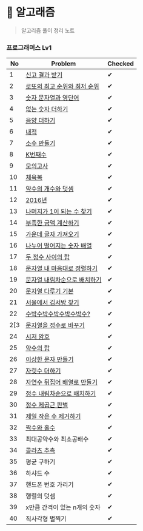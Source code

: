 # 🐳 알고래즘

> 알고리즘 풀이 정리 노트

### 프로그래머스 Lv1

| No  | Problem                                                                             | Checked |
| --- | ----------------------------------------------------------------------------------- | ------- |
| 1   | [신고 결과 받기](https://school.programmers.co.kr/learn/courses/30/lessons/92334)         | ✔       |
| 2   | [로또의 최고 순위와 최저 순위](https://school.programmers.co.kr/learn/courses/30/lessons/77484) | ✔       |
| 3   | [숫자 문자열과 영단어](https://school.programmers.co.kr/learn/courses/30/lessons/81301)      | ✔       |
| 4   | [없는 숫자 더하기](https://school.programmers.co.kr/learn/courses/30/lessons/86051)        | ✔       |
| 5   | [음양 더하기](https://school.programmers.co.kr/learn/courses/30/lessons/76501)           | ✔       |
| 6   | [내적](https://school.programmers.co.kr/learn/courses/30/lessons/70128)               | ✔       |
| 7   | [소수 만들기](https://school.programmers.co.kr/learn/courses/30/lessons/12977)           | ✔       |
| 8   | [K번째수](https://school.programmers.co.kr/learn/courses/30/lessons/42748)             | ✔       |
| 9   | [모의고사](https://school.programmers.co.kr/learn/courses/30/lessons/42840)             | ✔       |
| 10  | [체육복](https://school.programmers.co.kr/learn/courses/30/lessons/42862)              | ✔       |
| 11  | [약수의 개수와 덧셈](https://school.programmers.co.kr/learn/courses/30/lessons/77884)       | ✔       |
| 12  | [2016년](https://school.programmers.co.kr/learn/courses/30/lessons/12901)            | ✔       |
| 13  | [나머지가 1이 되는 수 찾기](https://school.programmers.co.kr/learn/courses/30/lessons/87389)  | ✔       |
| 14  | [부족한 금액 계산하기](https://school.programmers.co.kr/learn/courses/30/lessons/82612)      | ✔       |
| 15  | [가운데 글자 가져오기](https://school.programmers.co.kr/learn/courses/30/lessons/12903)      | ✔       |
| 16  | [나누어 떨어지는 숫자 배열](https://school.programmers.co.kr/learn/courses/30/lessons/12910)   | ✔       |
| 17  | [두 정수 사이의 합](https://school.programmers.co.kr/learn/courses/30/lessons/12912)       | ✔       |
| 18  | [문자열 내 마음대로 정렬하기](https://school.programmers.co.kr/learn/courses/30/lessons/12915)  | ✔       |
| 19  | [문자열 내림차순으로 배치하기](https://school.programmers.co.kr/learn/courses/30/lessons/12917)  | ✔       |
| 20  | [문자열 다루기 기본](https://school.programmers.co.kr/learn/courses/30/lessons/12918)       | ✔       |
| 21  | [서울에서 김서방 찾기](https://school.programmers.co.kr/learn/courses/30/lessons/12919)      | ✔       |
| 22  | [수박수박수박수박수박수?](https://school.programmers.co.kr/learn/courses/30/lessons/12922)     | ✔       |
| 2[3 | [문자열을 정수로 바꾸기](https://school.programmers.co.kr/learn/courses/30/lessons/12925)     | ✔       |
| 24  | [시저 암호](https://school.programmers.co.kr/learn/courses/30/lessons/12926)            | ✔       |
| 25  | [약수의 합](https://school.programmers.co.kr/learn/courses/30/lessons/12928)            | ✔       |
| 26  | [이상한 문자 만들기](https://school.programmers.co.kr/learn/courses/30/lessons/12930)       | ✔       |
| 27  | [자릿수 더하기](https://school.programmers.co.kr/learn/courses/30/lessons/12931)          | ✔       |
| 28  | [자연수 뒤집어 배열로 만들기](https://school.programmers.co.kr/learn/courses/30/lessons/12932)  | ✔       |
| 29  | [정수 내림차순으로 배치하기](https://school.programmers.co.kr/learn/courses/30/lessons/12933)   | ✔       |
| 30  | [정수 제곱근 판별](https://school.programmers.co.kr/learn/courses/30/lessons/12934)        | ✔       |
| 31  | [제일 작은 수 제거하기](https://school.programmers.co.kr/learn/courses/30/lessons/12935)     | ✔       |
| 32  | [짝수와 홀수](https://school.programmers.co.kr/learn/courses/30/lessons/12937)           | ✔       |
| 33  | 최대공약수와 최소공배수                                                                        | ✔       |
| 34  | [콜라츠 추측](https://school.programmers.co.kr/learn/courses/30/lessons/12943)           | ✔       |
| 35  | 평균 구하기                                                                              | ✔       |
| 36  | 하샤드 수                                                                               | ✔       |
| 37  | 핸드폰 번호 가리기                                                                          | ✔       |
| 38  | 행렬의 덧셈                                                                              | ✔       |
| 39  | x만큼 간격이 있는 n개의 숫자                                                                   | ✔       |
| 40  | 직사각형 별찍기                                                                            | ✔       |
